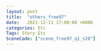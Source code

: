 ```yaml
---
layout: post
title:  "others_free97"
date:   2021-12-11 17:00:00 +0000
categories: Etc
Tags: Story Etc
SceneCode: ["scene_free97_q1_s20"]
---
```

